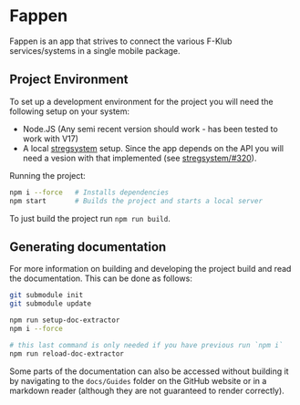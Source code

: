 
# Fappen

Fappen is an app that strives to connect the various F-Klub services/systems in a single mobile package.

## Project Environment  
  
To set up a development environment for the project you will need the following setup on your system:  
  
 - Node.JS (Any semi recent version should work - has been tested to work with V17)  
 - A local [stregsystem](https://github.com/f-klubben/stregsystemet) setup. Since the app depends on the API you will need a vesion with that implemented (see [stregsystem/#320](https://github.com/f-klubben/stregsystemet/pull/320)).  
  
Running the project:  
  
```bash  
npm i --force   # Installs dependencies  
npm start       # Builds the project and starts a local server  
```  
  
To just build the project run `npm run build`.

## Generating documentation

For more information on building and developing the project build and read the documentation.
This can be done as follows:

```bash
git submodule init
git submodule update

npm run setup-doc-extractor
npm i --force

# this last command is only needed if you have previous run `npm i`
npm run reload-doc-extractor
```

Some parts of the documentation can also be accessed without building it by navigating to the
`docs/Guides` folder on the GitHub website or in a markdown reader
(although they are not guaranteed to render correctly).